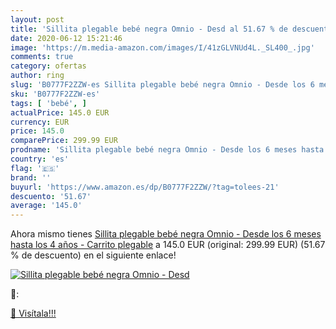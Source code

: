 ```yaml
---
layout: post
title: 'Sillita plegable bebé negra Omnio - Desd al 51.67 % de descuento'
date: 2020-06-12 15:21:46
image: 'https://m.media-amazon.com/images/I/41zGLVNUd4L._SL400_.jpg'
comments: true
category: ofertas
author: ring
slug: 'B0777F2ZZW-es Sillita plegable bebé negra Omnio - Desde los 6 meses...'
sku: 'B0777F2ZZW-es'
tags: [ 'bebé', ]
actualPrice: 145.0 EUR
currency: EUR
price: 145.0
comparePrice: 299.99 EUR
prodname: 'Sillita plegable bebé negra Omnio - Desde los 6 meses hasta los 4 años - Carrito plegable'
country: 'es'
flag: '🇪🇸'
brand: ''
buyurl: 'https://www.amazon.es/dp/B0777F2ZZW/?tag=tolees-21'
descuento: '51.67'
average: '145.0'
---
```


Ahora mismo tienes [Sillita plegable bebé negra Omnio - Desde los 6 meses hasta los 4 años - Carrito plegable](https://www.amazon.es/dp/B0777F2ZZW/?tag=tolees-21) a 145.0 EUR (original: 299.99 EUR) (51.67 %  de descuento) en el siguiente enlace!

[![Sillita plegable bebé negra Omnio - Desd](https://m.media-amazon.com/images/I/41zGLVNUd4L._SL400_.jpg)](https://www.amazon.es/dp/B0777F2ZZW/?tag=tolees-21)

🔎:


[🛒 Visítala!!!](https://www.amazon.es/dp/B0777F2ZZW/?tag=tolees-21)
